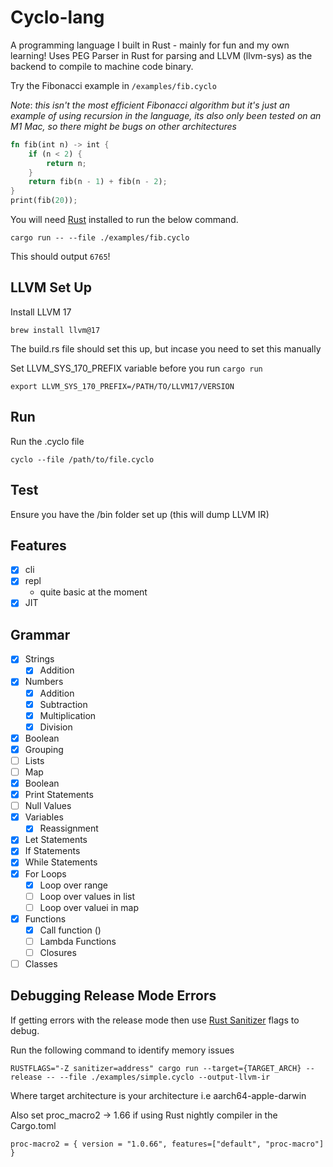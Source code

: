# Cyclo-lang

A programming language I built in Rust - mainly for fun and my own learning! Uses PEG Parser in Rust for parsing and LLVM (llvm-sys) as the backend to compile to machine code binary.

Try the Fibonacci example in `/examples/fib.cyclo`

*Note*: *this isn't the most efficient Fibonacci algorithm but it's just an example of using recursion in the language, its also only been tested on an M1 Mac, so there might be bugs on other architectures*

```rust
fn fib(int n) -> int {
    if (n < 2) {
        return n;
    }
    return fib(n - 1) + fib(n - 2);
}
print(fib(20));
```

You will need [Rust](https://www.rust-lang.org/tools/install) installed to run the below command.

```
cargo run -- --file ./examples/fib.cyclo
```

This should output `6765`! 

## LLVM Set Up 

Install LLVM 17
```
brew install llvm@17
```

The build.rs file should set this up, but incase you need to set this manually

Set LLVM_SYS_170_PREFIX variable before you run `cargo run`
```
export LLVM_SYS_170_PREFIX=/PATH/TO/LLVM17/VERSION
```

## Run

Run the .cyclo file

```
cyclo --file /path/to/file.cyclo
```

## Test

Ensure you have the /bin folder set up (this will dump LLVM IR)

## Features

- [x] cli
- [x] repl
    - quite basic at the moment
- [x] JIT 

## Grammar

- [x] Strings 
    - [x] Addition
- [x] Numbers 
    - [x] Addition
    - [x] Subtraction
    - [x] Multiplication
    - [x] Division
- [x] Boolean
- [x] Grouping
- [ ] Lists
- [ ] Map
- [x] Boolean
- [x] Print Statements
- [ ] Null Values
- [x] Variables 
    - [x] Reassignment
- [x] Let Statements
- [x] If Statements 
- [x] While Statements
- [x] For Loops
    - [x] Loop over range
    - [ ] Loop over values in list 
    - [ ] Loop over valuei in map
- [x] Functions
    - [x] Call function ()
    - [ ] Lambda Functions
    - [ ] Closures
- [ ] Classes

## Debugging Release Mode Errors

If getting errors with the release mode then use [Rust Sanitizer](https://github.com/japaric/rust-san) flags to debug.

Run the following command to identify memory issues
```
RUSTFLAGS="-Z sanitizer=address" cargo run --target={TARGET_ARCH} --release -- --file ./examples/simple.cyclo --output-llvm-ir
```

Where target architecture is your architecture i.e aarch64-apple-darwin

Also set proc_macro2 -> 1.66 if using Rust nightly compiler in the Cargo.toml
```
proc-macro2 = { version = "1.0.66", features=["default", "proc-macro"] }
```
